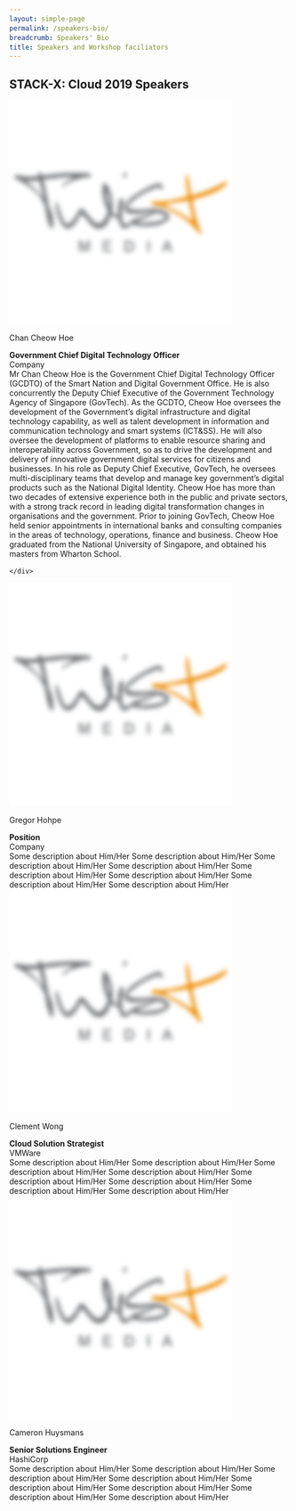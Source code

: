 ```yaml
---
layout: simple-page
permalink: /speakers-bio/
breadcrumb: Speakers' Bio
title: Speakers and Workshop faciliators 
---
```


## **STACK-X: Cloud 2019 Speakers**

<div class="row">
    <div class="col is-4">
        <img src="/images/dummy.png" alt="Chan Cheow Hoe">
    </div>
    <div class="col is-8">
        <p class="title is-4">Chan Cheow Hoe</p>
        <strong>Government Chief Digital Technology Officer</strong>
        <br>
        Company
        <br>
      Mr Chan Cheow Hoe is the Government Chief Digital Technology Officer (GCDTO) of the Smart Nation and Digital Government Office. He is also concurrently the Deputy Chief Executive of the Government Technology Agency of Singapore (GovTech). As the GCDTO, Cheow Hoe oversees the development of the Government’s digital infrastructure and digital technology capability, as well as talent development in information and communication technology and smart systems (ICT&SS). He will also oversee the development of platforms to enable resource sharing and interoperability across Government, so as to drive the development and delivery of innovative government digital services for citizens and businesses. In his role as Deputy Chief Executive, GovTech, he oversees multi-disciplinary teams that develop and manage key government’s digital products such as the National Digital Identity. Cheow Hoe has more than two decades of extensive experience both in the public and private sectors, with a strong track record in leading digital transformation changes in organisations and the government. Prior to joining GovTech, Cheow Hoe held senior appointments in international banks and consulting companies in the areas of technology, operations, finance and business. Cheow Hoe graduated from the National University of Singapore, and obtained his masters from Wharton School.

    </div>
</div>


<div class="row">
    <div class="col is-4">
        <img src="/images/dummy.png" alt="Gregor Hohpe">
    </div>
    <div class="col is-8">
        <p class="title is-4">Gregor Hohpe</p>
        <strong>Position</strong>
        <br>
        Company
        <br>
        Some description about Him/Her Some description about Him/Her Some description about Him/Her Some description about Him/Her Some description about Him/Her Some description about Him/Her Some description about Him/Her Some description about Him/Her
    </div>
</div>

<div class="row">
    <div class="col is-4">
        <img src="/images/dummy.png" alt="Clement Wong">
    </div>
    <div class="col is-8">
        <p class="title is-4">Clement Wong</p>
        <strong>Cloud Solution Strategist</strong>
        <br>
        VMWare
        <br>
        Some description about Him/Her Some description about Him/Her Some description about Him/Her Some description about Him/Her Some description about Him/Her Some description about Him/Her Some description about Him/Her Some description about Him/Her
    </div>
</div>


<div class="row">
    <div class="col is-4">
        <img src="/images/dummy.png" alt="Cameron Huysmans">
    </div>
    <div class="col is-8">
        <p class="title is-4">Cameron Huysmans</p>
        <strong>Senior Solutions Engineer</strong>
        <br>
        HashiCorp
        <br>
        Some description about Him/Her Some description about Him/Her Some description about Him/Her Some description about Him/Her Some description about Him/Her Some description about Him/Her Some description about Him/Her Some description about Him/Her
    </div>
</div>

